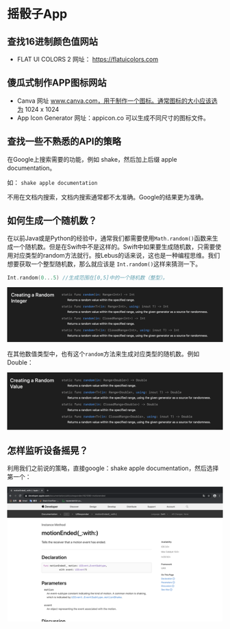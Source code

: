 # 摇骰子App

## 查找16进制颜色值网站

* FLAT UI COLORS 2 网址： https://flatuicolors.com

## 傻瓜式制作APP图标网站

* Canva 网址 www.canva.com，用于制作一个图标。通常图标的大小应该选为 1024 x 1024
* App Icon Generator 网址：appicon.co 可以生成不同尺寸的图标文件。

## 查找一些不熟悉的API的策略

在Google上搜索需要的功能，例如 shake，然后加上后缀 apple documentation。

如： `shake apple documentation`

不用在文档内搜索，文档内搜索通常都不太准确。Google的结果更为准确。

## 如何生成一个随机数？

在以前Java或是Python的经验中，通常我们都需要使用`Math.random()`函数来生成一个随机数。但是在Swift中不是这样的。Swift中如果要生成随机数，只需要使用对应类型的random方法就行。按Lebus的话来说，这也是一种编程思维。我们想要获取一个整型随机数，那么就应该是 `Int.random()`这样来猜测一下。

```swift
Int.random(0...5) //生成范围在[0,5]中的一个随机数（整型）。
```

![](./img/randomInt.png)

在其他数值类型中，也有这个`random`方法来生成对应类型的随机数。例如Double：

![](./img/randomDouble.png)

## 怎样监听设备摇晃？

利用我们之前说的策略，直接google：shake apple documentation，然后选择第一个：

![](./img/shakeAPI.png)

